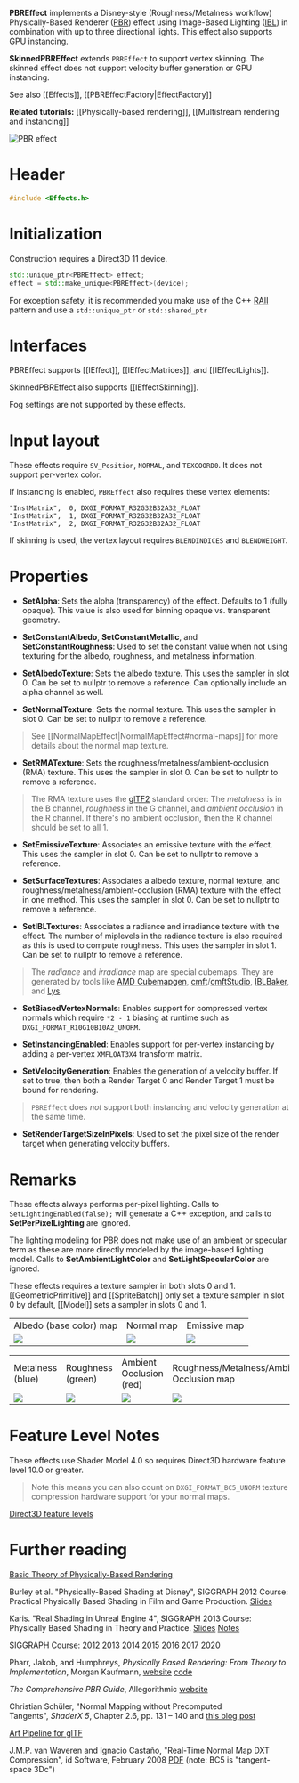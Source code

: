 **PBREffect** implements a Disney-style (Roughness/Metalness workflow) Physically-Based Renderer ([PBR](https://en.wikipedia.org/wiki/Physically_based_rendering)) effect using Image-Based Lighting ([IBL](https://en.wikipedia.org/wiki/Image-based_lighting)) in combination with up to three directional lights. This effect also supports GPU instancing.

**SkinnedPBREffect** extends ``PBREffect`` to support vertex skinning. The skinned effect does not support velocity buffer generation or GPU instancing.

See also [[Effects]], [[PBREffectFactory|EffectFactory]]

**Related tutorials:** [[Physically-based rendering]], [[Multistream rendering and instancing]]

![PBR effect](https://github.com/Microsoft/DirectXTK/wiki/images/pbreffect.png)

# Header
```cpp
#include <Effects.h>
```

# Initialization
Construction requires a Direct3D 11 device.

```cpp
std::unique_ptr<PBREffect> effect;
effect = std::make_unique<PBREffect>(device);
```

For exception safety, it is recommended you make use of the C++ [RAII](http://en.wikipedia.org/wiki/Resource_Acquisition_Is_Initialization) pattern and use a ``std::unique_ptr`` or ``std::shared_ptr``

# Interfaces
PBREffect supports [[IEffect]], [[IEffectMatrices]], and [[IEffectLights]].

SkinnedPBREffect also supports [[IEffectSkinning]].

Fog settings are not supported by these effects.

# Input layout
These effects require ``SV_Position``, ``NORMAL``, and ``TEXCOORD0``. It does not support per-vertex color.

If instancing is enabled, ``PBREffect`` also requires these vertex elements:

```
"InstMatrix",  0, DXGI_FORMAT_R32G32B32A32_FLOAT
"InstMatrix",  1, DXGI_FORMAT_R32G32B32A32_FLOAT
"InstMatrix",  2, DXGI_FORMAT_R32G32B32A32_FLOAT
```

If skinning is used, the vertex layout requires ``BLENDINDICES`` and ``BLENDWEIGHT``.

# Properties

* **SetAlpha**: Sets the alpha (transparency) of the effect. Defaults to 1 (fully opaque). This value is also used for binning opaque vs. transparent geometry.

* **SetConstantAlbedo**, **SetConstantMetallic**, and **SetConstantRoughness**: Used to set the constant value when not using texturing for the albedo, roughness, and metalness information.

* **SetAlbedoTexture**: Sets the albedo texture. This uses the sampler in slot 0. Can be set to nullptr to remove a reference. Can optionally include an alpha channel as well.

* **SetNormalTexture**: Sets the normal texture. This uses the sampler in slot 0. Can be set to nullptr to remove a reference.

> See [[NormalMapEffect|NormalMapEffect#normal-maps]] for more details about the normal map texture.

* **SetRMATexture**: Sets the roughness/metalness/ambient-occlusion (RMA) texture. This uses the sampler in slot 0. Can be set to nullptr to remove a reference.

> The RMA texture uses the [glTF2](https://github.com/KhronosGroup/glTF) standard order: The _metalness_ is in the B channel, _roughness_ in the G channel, and _ambient occlusion_ in the R channel. If there's no ambient occlusion, then the R channel should be set to all 1.

* **SetEmissiveTexture**: Associates an emissive texture with the effect. This uses the sampler in slot 0. Can be set to nullptr to remove a reference.

* **SetSurfaceTextures**: Associates a albedo texture, normal texture, and roughness/metalness/ambient-occlusion (RMA) texture with the effect in one method. This uses the sampler in slot 0. Can be set to nullptr to remove a reference.

* **SetIBLTextures**: Associates a radiance and irradiance texture with the effect. The number of miplevels in the radiance texture is also required as this is used to compute roughness. This uses the sampler in slot 1. Can be set to nullptr to remove a reference.

> The _radiance_ and _irradiance_ map are special cubemaps. They are generated by tools like [AMD Cubemapgen](https://seblagarde.wordpress.com/2012/06/10/amd-cubemapgen-for-physically-based-rendering/), [cmft](https://github.com/dariomanesku/cmft)/[cmftStudio](https://github.com/dariomanesku/cmftStudio), [IBLBaker](https://github.com/derkreature/IBLBaker), and [Lys](https://www.knaldtech.com/lys/).

* **SetBiasedVertexNormals**: Enables support for compressed vertex normals which require ``*2 - 1`` biasing at runtime such as ``DXGI_FORMAT_R10G10B10A2_UNORM``.

* **SetInstancingEnabled**: Enables support for per-vertex instancing by adding a per-vertex ``XMFLOAT3X4`` transform matrix.

* **SetVelocityGeneration**: Enables the generation of a velocity buffer. If set to true, then both a Render Target 0 and Render Target 1 must be bound for rendering.

> ``PBREffect`` does *not* support both instancing and velocity generation at the same time.

* **SetRenderTargetSizeInPixels**: Used to set the pixel size of the render target when generating velocity buffers.

# Remarks

These effects always performs per-pixel lighting. Calls to ``SetLightingEnabled(false);`` will generate a C++ exception, and calls to **SetPerPixelLighting** are ignored.

The lighting modeling for PBR does not make use of an ambient or specular term as these are more directly modeled by the image-based lighting model. Calls to **SetAmbientLightColor** and **SetLightSpecularColor** are ignored.

These effects requires a texture sampler in both slots 0 and 1. [[GeometricPrimitive]] and [[SpriteBatch]] only set a texture sampler in slot 0 by default, [[Model]] sets a sampler in slots 0 and 1.

<table border=0>
 <tr>
  <td>Albedo (base color) map</td>
  <td>Normal map</td>
  <td>Emissive map</td>
 </tr>
 <tr>
  <td><img src="https://github.com/Microsoft/DirectXTK/wiki/images/pbreffect_albedo.png"></td>
  <td><img src="https://github.com/Microsoft/DirectXTK/wiki/images/pbreffect_normal.png"></td>
  <td><img src="https://github.com/Microsoft/DirectXTK/wiki/images/pbreffect_emissive.png"></td>
 <tr>
</table>

<table border=0>
 <tr>
  <td>Metalness (blue)</td>
  <td>Roughness (green)</td>
  <td>Ambient Occlusion (red)</td>
  <td>Roughness/Metalness/Ambient-Occlusion map</td>
 </tr>
 <tr>
  <td><img src="https://github.com/Microsoft/DirectXTK/wiki/images/pbreffect_metal.png"></td>
  <td><img src="https://github.com/Microsoft/DirectXTK/wiki/images/pbreffect_roughness.png"></td>
  <td><img src="https://github.com/Microsoft/DirectXTK/wiki/images/pbreffect_ao.png"></td>
  <td><img src="https://github.com/Microsoft/DirectXTK/wiki/images/pbreffect_orm.png"></td>
 <tr>
</table>

# Feature Level Notes

These effects use Shader Model 4.0 so requires Direct3D hardware feature level 10.0 or greater.

> Note this means you can also count on ``DXGI_FORMAT_BC5_UNORM`` texture compression hardware support for your normal maps.

[Direct3D feature levels](https://docs.microsoft.com/en-us/windows/desktop/direct3d11/overviews-direct3d-11-devices-downlevel-intro)

# Further reading
[Basic Theory of Physically-Based Rendering](https://marmoset.co/posts/basic-theory-of-physically-based-rendering/)

Burley et al. "Physically-Based Shading at Disney", SIGGRAPH 2012 Course: Practical Physically Based Shading in Film and Game Production. [Slides](http://blog.selfshadow.com/publications/s2012-shading-course/burley/s2012_pbs_disney_brdf_slides_v2.pdf)

Karis. "Real Shading in Unreal Engine 4", SIGGRAPH 2013 Course: Physically Based Shading in Theory and Practice. [Slides](http://blog.selfshadow.com/publications/s2013-shading-course/karis/s2013_pbs_epic_slides.pdf) [Notes](http://blog.selfshadow.com/publications/s2013-shading-course/karis/s2013_pbs_epic_notes_v2.pdf)

SIGGRAPH Course: [2012](http://blog.selfshadow.com/publications/s2012-shading-course/) [2013](http://blog.selfshadow.com/publications/s2013-shading-course/) [2014](http://blog.selfshadow.com/2014/08/12/physically-based-shading-at-siggraph-2014/) [2015](http://blog.selfshadow.com/publications/s2015-shading-course/) [2016](http://blog.selfshadow.com/publications/s2016-shading-course/) [2017](https://blog.selfshadow.com/publications/s2017-shading-course/) [2020](https://blog.selfshadow.com/publications/s2020-shading-course/)

Pharr, Jakob, and Humphreys, _Physically Based Rendering: From Theory to Implementation_, Morgan Kaufmann, [website](http://pbrt.org/) [code](https://github.com/mmp/pbrt-v3/)

_The Comprehensive PBR Guide_, Allegorithmic [website](https://www.allegorithmic.com/pbr-guide)

Christian Schüler, "Normal Mapping without Precomputed Tangents", *ShaderX 5*, Chapter 2.6, pp. 131 – 140 and [this blog post](http://www.thetenthplanet.de/archives/1180)

[Art Pipeline for glTF](https://www.khronos.org/blog/art-pipeline-for-gltf)

J.M.P. van Waveren and Ignacio Castaño, "Real-Time Normal Map DXT Compression", id Software, February 2008 [PDF](http://developer.download.nvidia.com/whitepapers/2008/real-time-normal-map-dxt-compression.pdf) (note: BC5 is "tangent-space 3Dc")
